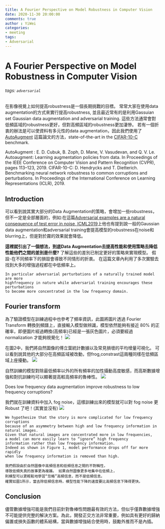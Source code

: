 ```yaml
---
title: A Fourier Perspective on Model Robustness in Computer Vision
date: 2020-11-30 20:00:00
comments: true
author : YiWei
categories:
- meeting
tags:
- Adversarial
---
```


# A Fourier Perspective on Model Robustness in Computer Vision
###### tags: `adversarial`
在影像視覺上如何提高robustness是一個長期挑戰的目標。
常常大家在使用data augmentation的方式來實行提高robustness, 並且最近常有的是利用Gassuian set Gaussian data augmentation and adversarial training.
這些方法通常會對低頻區域的robustness更好，但對高頻區域的robustness更加淒慘。
若有一個折衷的辦法是可以使資料有多元性的data augmentation，因此我們使用了 [AutoAugment](https://arxiv.org/abs/1805.09501) 這篇論文的方法，state-of-the-art in the [CIFAR-10-C](https://arxiv.org/abs/1903.12261) benchmark.

AutoAugment : E. D. Cubuk, B. Zoph, D. Mane, V. Vasudevan, and Q. V. Le. Autoaugment: Learning augmentation policies from data. In Proceedings of the IEEE Conference on Computer Vision and Pattern Recognition (CVPR), pages 113–123, 2019.
CIFAR-10-C: D. Hendrycks and T. Dietterich. Benchmarking neural network robustness to common corruptions and perturbations. In Proceedings of the International Conference on Learning Representations (ICLR), 2019.

## Introduction
可以看到說其實大部分的Data Augmentation的策略，會增加一些robustness，但不一定是全部層面的，例如:在這篇[Adversarial examples are a natural consequence of test error in noise, ICML2019](http://proceedings.mlr.press/v97/gilmer19a/gilmer19a.pdf)上他也有提到說一般的Gaussian data augmentation和adversarial training會提高模型的robustness在noise和blurring上，但是對於霧的效果就會降低。

**這裡就引出了一個想法，到底Data Augmentation去提高性能和使用策略去降低性能他們之間的差別是什麼?**
了解這些的差別已制定更好的策略來實現模型。
假設-在不同頻率下的損毀會導致不同情形的折衷。
在這篇文章內利用了多次實驗去找到大多的增強過程都在中低頻率上。
```
In particular adversarial perturbations of a naturally trained model are more 
highfrequency in nature while adversarial training encourages these perturbations 
to become more concentrated in the low frequency domain.
```

## Fourier transform
為了驗證模型在訓練過程中也參考了頻率資訊，此圖將圖片透過 Fourier Transform 轉換到頻譜上，直接輸入模型做辨識，模型依然能夠有接近 80% 的正確率，即便圖片經過轉換(高頻率)已經是一張灰色圖片，必須要經過 normalization 才能夠視覺化！
![](https://i.imgur.com/6udFTyu.png)

在圖2中，我們將自然圖像的傅立葉統計數據以及常見損壞的平均增量可視化。
可以看到說其他的大部分在高頻區域被改動，但frog,constrast這兩種同樣在低頻區域上座擾動。
![](https://i.imgur.com/u8RGNgJ.png)

自然訓練的模型對除最低頻率以外的所有頻率的加性攝動高度敏感，而高斯數據增強和對抗訓練均可以顯著提高較高頻率的魯棒性。
![](https://i.imgur.com/bCUNmqm.png)

Does low frequency data augmentation improve robustness to low frequency corruptions?

我們就在訓練資料中加入 fog noise，這樣訓練出來的模型就可以對 fog noise 更 Robust 了吧！(其實並沒有)
![](https://i.imgur.com/gNJVDRS.png)

```
We hypothesize that the story is more complicated for low frequency corruptions 
because of an asymmetry between high and low frequency information in natural images. 
Given that natural images are concentrated more in low frequencies, 
a model can more easily learn to “ignore” high frequency
information rather than low frequency information. 
Indeed as shown in Figure 1, model performance drops off far more rapidly 
when low frequency information is removed than high.

我們假設由於自然圖像中高頻信息和低頻信息之間的不對稱性，
導致低頻失真的故事更為複雜。 如果自然圖像更多地集中在低頻上，
則模型可以更輕鬆地學習“忽略”高頻信息，而不是低頻信息。 
確實如圖1所示，當去除低頻信息時，模型性能下降的速度要比高頻信息下降得更快。
```
## Conclusion
儘管數據增強可能是我們目前針對魯棒性問題最有效的方法，但似乎僅靠數據增強不可能提供完整的解決方案。為此，開發正交方法非常重要，例如具有更好的歸納偏置或損失函數的體系結構，當與數據增強結合使用時，鼓勵外推而不是內插。


















